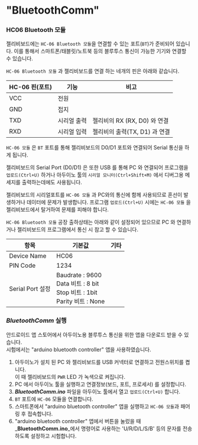 # "BluetoothComm"



### HC06 Bluetooth 모듈

젤리비보드에는 `HC-06 Bluetooth 모듈`을 연결할 수 있는 포트(`BT`)가 준비되어 있습니다. 이를 통해서 스마트폰/태블릿/노트북 등의 블루투스 통신이 가능한 기기와 연결할 수 있습니다. 

`HC-06 Bluetooth 모듈` 과 젤리비보드를 연결 하는 네개의 핀은 아래와 같습니다. 

| HC-06 핀(포트) | 기능        | 비고                          |
| -------------- | ----------- | ----------------------------- |
| VCC            | 전원        |                               |
| GND            | 접지        |                               |
| TXD            | 시리얼 출력 | 젤리비의 RX (RX, D0) 와 연결  |
| RXD            | 시리얼 입력 | 젤리비의 출력(TX, D1) 과 연결 |

`HC-06 모듈` 은 `BT` 포트를 통해 젤리비보드의 D0/D1 포트와 연결되어 Serial 통신을 하게 됩니다.  

젤리비보드의 Serial Port (D0/D1) 은 또한 USB 를 통해 PC 와 연결되어 프로그램을 `업로드(Ctrl+U)` 하거나 아두이노 툴의 `시리얼 모니터(Ctrl+Shift+M)` 에서 디버그용 메세지를 출력하는데에도 사용됩니다. 

젤리비보드의 시리얼포트를 `HC-06 모듈` 과 PC와의 통신에 함께 사용되므로 혼선이 발생하거나 데이터에 문제가 발생합니다. 프로그램 `업로드(Ctrl+U)` 시에는 `HC-06 모듈` 을 젤리비보드에서 탈거하여  문제를 피해야 합니다.

`HC-06 Bluetooth 모듈` 공장 출하상태는 아래와 같이 설정되어 있으므로 PC 와 연결하거나 젤리비보드의 프로그램에서 통신 시 참고 할 수 있습니다. 

| 항목             | 기본값                                                       | 기타 |
| ---------------- | ------------------------------------------------------------ | ---- |
| Device Name      | HC06                                                         |      |
| PIN Code         | 1234                                                         |      |
| Serial Port 설정 | Baudrate : 9600<br />Data 비트 : 8 bit <br />Stop 비트 : 1bit<br />Parity 비트 : None |      |



### _BluetoothComm_ 실행 

안드로이드 앱 스토어에서 아두이노용 블루투스 통신을 위한 앱을 다운로드 받을 수 있습니다.   
시험에서는 "arduino bluetooth controller" 앱을 사용하였습니다. 

1. 아두이노가 설치 된 PC 와 젤리비보드를 USB 커넥터로 연결하고 전원스위치를 켭니다.   
   이 때 젤리비보드의 `PWR` LED 가 녹색으로 켜집니다. 
2. PC 에서 아두이노 툴을 실행하고 연결정보(보드, 포트, 프로세서) 를 설정합니다. 
3. _**BluetoothComm.ino**_  파일을 아두이노 툴에서 열고 `업로드(Ctrl+U)` 합니다. 
4. `BT` 포트에 `HC-06` 모듈을 연결합니다. 
5. 스마트폰에서 "arduino bluetooth controller" 앱을 실행하고 `HC-06 모듈`과 패어링 후 접속합니다.
6. "arduino bluetooth controller" 앱에서 버튼을 눌렀을 때 _**BluetoothComm.ino**_에서 명령어로 사용하는 'U/R/D/L/S/B' 등의 문자를 전송하도록 설정하고 시험합니다.  